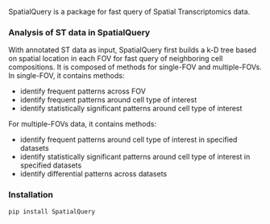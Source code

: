 SpatialQuery is a package for fast query of Spatial Transcriptomics data. 

### Analysis of ST data in SpatialQuery

With annotated ST data as input, SpatialQuery first builds a k-D tree based on spatial location in each FOV for fast query of neighboring cell compositions. It is composed of methods for single-FOV and multiple-FOVs.
In single-FOV, it contains methods:

- identify frequent patterns across FOV
- identify frequent patterns around cell type of interest
- identify statistically significant patterns around cell type of interest

For multiple-FOVs data, it contains methods:

- identify frequent patterns around cell type of interest in specified datasets
- identify statistically significant patterns around cell type of interest in specified datasets
- identify differential patterns across datasets

### Installation

```
pip install SpatialQuery
```





